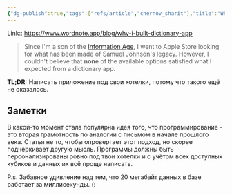 ```yaml
---
{"dg-publish":true,"tags":["refs/article","chernov_sharit"],"title":"Why I built dictionary app","date":"2022-08-07T11:21:33+03:00","modified_at":"2022-08-07T11:26:00+03:00","published_at":"2022-08-08T19:05:00+03:00","permalink":"/refs/202208071121/","dgHomeLink":false,"dgPassFrontmatter":true}
---
```



Link:: https://www.wordnote.app/blog/why-i-built-dictionary-app

> Since I'm a son of the [Information Age](https://en.wikipedia.org/wiki/Information_Age), I went to Apple Store looking for what has been made of Samuel Johnson's legacy. However, I couldn't believe that **none** of the available options satisfied what I expected from a dictionary app.

**TL;DR:** Написать приложение под свои хотелки, потому что такого ещё не оказалось.

## Заметки

В какой-то момент стала популярна идея того, что программирование - это вторая грамотность по аналогии с письмом в начале прошлого века. Статья не то, чтобы опровергает этот подход, но скорее подчёркивает другую мысль. Программы должны быть персонализированы ровно под твои хотелки и с учётом всех доступных кубиков и данных их всё проще написать.

P.s. Забавное удивление над тем, что 20 мегабайт данных в базе работает за миллисекунды. (:
